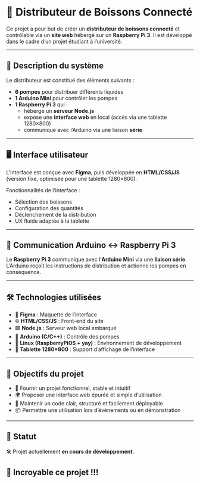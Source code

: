 # 🥤 Distributeur de Boissons Connecté

Ce projet a pour but de créer un **distributeur de boissons connecté** et contrôlable via un **site web** hébergé sur un **Raspberry Pi 3**. Il est développé dans le cadre d’un projet étudiant à l’université.

---

## 🔧 Description du système

Le distributeur est constitué des éléments suivants :

- **6 pompes** pour distribuer différents liquides
- **1 Arduino Mini** pour contrôler les pompes
- **1 Raspberry Pi 3** qui :
  - héberge un **serveur Node.js**
  - expose une **interface web** en local (accès via une tablette 1280×800)
  - communique avec l’Arduino via une liaison **série**

---

## 🖥️ Interface utilisateur

L'interface est conçue avec **Figma**, puis développée en **HTML/CSS/JS** (version fixe, optimisée pour une tablette 1280×800).

Fonctionnalités de l’interface :

- Sélection des boissons
- Configuration des quantités
- Déclenchement de la distribution
- UX fluide adaptée à la tablette

---

## 🔌 Communication Arduino <-> Raspberry Pi 3

Le **Raspberry Pi 3** communique avec l’**Arduino Mini** via une **liaison série**.  
L’Arduino reçoit les instructions de distribution et actionne les pompes en conséquence.

---

## 🛠️ Technologies utilisées

- 🧠 **Figma** : Maquette de l’interface
- 🌐 **HTML/CSS/JS** : Front-end du site
- 🟩 **Node.js** : Serveur web local embarqué
- 🔌 **Arduino (C/C++)** : Contrôle des pompes
- 🐧 **Linux (RaspberryPiOS + yay)** : Environnement de développement
- 📱 **Tablette 1280×800** : Support d’affichage de l’interface

---

## 📌 Objectifs du projet

- 🎯 Fournir un projet fonctionnel, stable et intuitif
- 🌍 Proposer une interface web épurée et simple d’utilisation
- 🔧 Maintenir un code clair, structuré et facilement déployable
- 📦 Permettre une utilisation lors d’événements ou en démonstration

---

## 📅 Statut

🛠️ Projet actuellement **en cours de développement**.

🎉 Incroyable ce projet !!!
---

